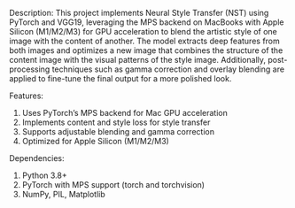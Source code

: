 Description:
This project implements Neural Style Transfer (NST) using PyTorch and VGG19, leveraging the MPS backend on MacBooks with Apple Silicon (M1/M2/M3) for GPU acceleration to blend the artistic style of one image with the content of another. The model extracts deep features from both images and optimizes a new image that combines the structure of the content image with the visual patterns of the style image.
Additionally, post-processing techniques such as gamma correction and overlay blending are applied to fine-tune the final output for a more polished look.

Features:
1. Uses PyTorch’s MPS backend for Mac GPU acceleration
2. Implements content and style loss for style transfer
3. Supports adjustable blending and gamma correction
4. Optimized for Apple Silicon (M1/M2/M3)
   
Dependencies:
1. Python 3.8+
2. PyTorch with MPS support (torch and torchvision)
3. NumPy, PIL, Matplotlib
